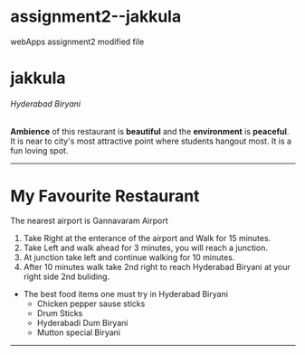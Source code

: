 # assignment2--jakkula
webApps assignment2
modified file
# jakkula
###### Hyderabad Biryani
**Ambience** of this restaurant is **beautiful** and the **environment** is **peaceful**. It is near to city's most attractive point where students hangout most. It is a fun loving spot.

---

# My Favourite Restaurant

The nearest airport is Gannavaram Airport

1. Take Right at the enterance of the airport and Walk for 15 minutes.
2. Take Left and walk ahead for 3 minutes, you will reach a junction.
3. At junction take left and continue walking for 10 minutes.
4. After 10 minutes walk take 2nd right to reach Hyderabad Biryani at your right side 2nd buliding.

* The best food items one must try in Hyderabad Biryani 
    * Chicken pepper sause sticks
    * Drum Sticks
    * Hyderabadi Dum Biryani
    * Mutton special Biryani
---



